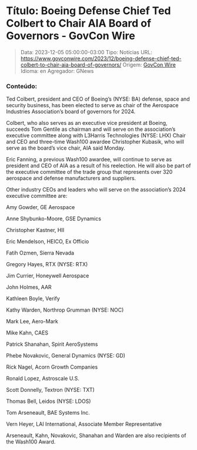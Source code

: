 # Título: Boeing Defense Chief Ted Colbert to Chair AIA Board of Governors - GovCon Wire

>Data: 2023-12-05 05:00:00-03:00
>Tipo: Notícias
>URL: https://www.govconwire.com/2023/12/boeing-defense-chief-ted-colbert-to-chair-aia-board-of-governors/
>Origem: [GovCon Wire](https://www.govconwire.com)
>Idioma: en
>Agregador: GNews

### Conteúdo:

Ted Colbert, president and CEO of Boeing’s (NYSE: BA) defense, space and security business, has been elected to serve as chair of the Aerospace Industries Association’s board of governors for 2024.

Colbert, who also serves as an executive vice president at Boeing, succeeds Tom Gentile as chairman and will serve on the association’s executive committee along with L3Harris Technologies (NYSE: LHX) Chair and CEO and three-time Wash100 awardee Christopher Kubasik, who will serve as the board’s vice chair, AIA said Monday.

Eric Fanning, a previous Wash100 awardee, will continue to serve as president and CEO of AIA as a result of his reelection. He will also be part of the executive committee of the trade group that represents over 320 aerospace and defense manufacturers and suppliers.

Other industry CEOs and leaders who will serve on the association’s 2024 executive committee are:

Amy Gowder, GE Aerospace

Anne Shybunko-Moore, GSE Dynamics

Christopher Kastner, HII

Eric Mendelson, HEICO, Ex Officio

Fatih Ozmen, Sierra Nevada

Gregory Hayes, RTX (NYSE: RTX)

Jim Currier, Honeywell Aerospace

John Holmes, AAR

Kathleen Boyle, Verify

Kathy Warden, Northrop Grumman (NYSE: NOC)

Mark Lee, Aero-Mark

Mike Kahn, CAES

Patrick Shanahan, Spirit AeroSystems

Phebe Novakovic, General Dynamics (NYSE: GD)

Rick Nagel, Acorn Growth Companies

Ronald Lopez, Astroscale U.S.

Scott Donnelly, Textron (NYSE: TXT)

Thomas Bell, Leidos (NYSE: LDOS)

Tom Arseneault, BAE Systems Inc.

Vern Heyer, LAI International, Associate Member Representative

Arseneault, Kahn, Novakovic, Shanahan and Warden are also recipients of the Wash100 Award.
